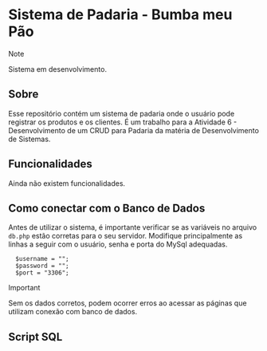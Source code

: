 # Sistema de Padaria - Bumba meu Pão

> [!NOTE]
> Sistema em desenvolvimento.

## Sobre
Esse repositório contém um sistema de padaria onde o usuário pode registrar os produtos e os clientes. É um trabalho para a Atividade 6 - Desenvolvimento de um CRUD para Padaria da matéria de Desenvolvimento de Sistemas.

## Funcionalidades
Ainda não existem funcionalidades.

## Como conectar com o Banco de Dados
Antes de utilizar o sistema, é importante verificar se as variáveis no arquivo `db.php` estão corretas para o seu servidor. Modifique principalmente as linhas a seguir com o usuário, senha e porta do MySql adequadas.

```
  $username = "";
  $password = "";
  $port = "3306"; 
```

> [!IMPORTANT]
> Sem os dados corretos, podem ocorrer erros ao acessar as páginas que utilizam conexão com banco de dados.

## Script SQL
